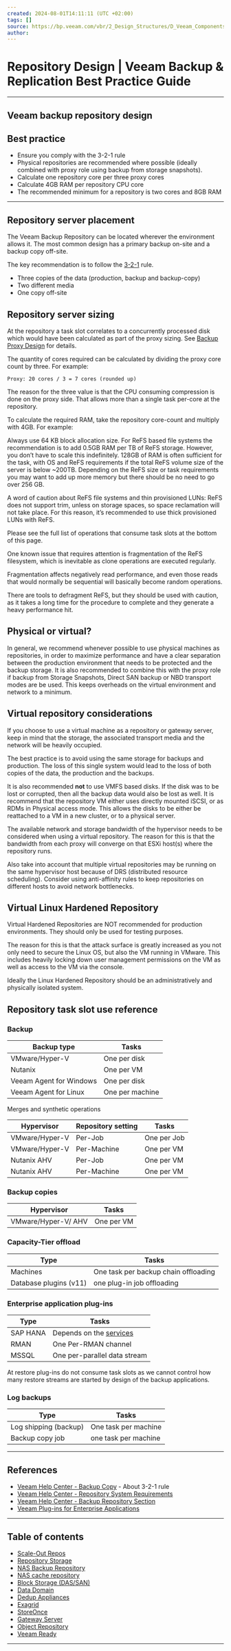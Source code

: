 ```yaml
---
created: 2024-08-01T14:11:11 (UTC +02:00)
tags: []
source: https://bp.veeam.com/vbr/2_Design_Structures/D_Veeam_Components/D_backup_repositories/
author: 
---
```


# Repository Design | Veeam Backup & Replication Best Practice Guide

---
## [](https://bp.veeam.com/vbr/2_Design_Structures/D_Veeam_Components/D_backup_repositories/#veeam-backup-repository-design)Veeam backup repository design

## [](https://bp.veeam.com/vbr/2_Design_Structures/D_Veeam_Components/D_backup_repositories/#best-practice)Best practice

-   Ensure you comply with the 3-2-1 rule
-   Physical repositories are recommended where possible (ideally combined with proxy role using backup from storage snapshots).
-   Calculate one repository core per three proxy cores
-   Calculate 4GB RAM per repository CPU core
-   The recommended minimum for a repository is two cores and 8GB RAM

___

## [](https://bp.veeam.com/vbr/2_Design_Structures/D_Veeam_Components/D_backup_repositories/#repository-server-placement)Repository server placement

The Veeam Backup Repository can be located wherever the environment allows it. The most common design has a primary backup on-site and a backup copy off-site.

The key recommendation is to follow the [3-2-1](https://www.veeam.com/blog/how-to-follow-the-3-2-1-backup-rule-with-veeam-backup-replication.html) rule.

-   Three copies of the data (production, backup and backup-copy)
-   Two different media
-   One copy off-site

## [](https://bp.veeam.com/vbr/2_Design_Structures/D_Veeam_Components/D_backup_repositories/#repository-server-sizing)Repository server sizing

At the repository a task slot correlates to a concurrently processed disk which would have been calculated as part of the proxy sizing. See [Backup Proxy Design](https://bp.veeam.com/vbr/2_Design_Structures/D_Veeam_Components/D_backup_proxies) for details.

The quantity of cores required can be calculated by dividing the proxy core count by three. For example:

```
Proxy: 20 cores / 3 = 7 cores (rounded up)
```

The reason for the three value is that the CPU consuming compression is done on the proxy side. That allows more than a single task per-core at the repository.

To calculate the required RAM, take the repository core-count and multiply with 4GB. For example:

Always use 64 KB block allocation size. For ReFS based file systems the recommendation is to add 0.5GB RAM per TB of ReFS storage. However, you don’t have to scale this indefinitely. 128GB of RAM is often sufficient for the task, with OS and ReFS requirements if the total ReFS volume size of the server is below ~200TB. Depending on the ReFS size or task requirements you may want to add up more memory but there should be no need to go over 256 GB.

A word of caution about ReFS file systems and thin provisioned LUNs: ReFS does not support trim, unless on storage spaces, so space reclamation will not take place. For this reason, it’s recommended to use thick provisioned LUNs with ReFS.

Please see the full list of operations that consume task slots at the bottom of this page.

One known issue that requires attention is fragmentation of the ReFS filesystem, which is inevitable as clone operations are executed regularly.

Fragmentation affects negatively read performance, and even those reads that would normally be sequential will basically become random operations.

There are tools to defragment ReFS, but they should be used with caution, as it takes a long time for the procedure to complete and they generate a heavy performance hit.

## [](https://bp.veeam.com/vbr/2_Design_Structures/D_Veeam_Components/D_backup_repositories/#physical-or-virtual)Physical or virtual?

In general, we recommend whenever possible to use physical machines as repositories, in order to maximize performance and have a clear separation between the production environment that needs to be protected and the backup storage. It is also recommended to combine this with the proxy role if backup from Storage Snapshots, Direct SAN backup or NBD transport modes are be used. This keeps overheads on the virtual environment and network to a minimum.

## [](https://bp.veeam.com/vbr/2_Design_Structures/D_Veeam_Components/D_backup_repositories/#virtual-repository-considerations)Virtual repository considerations

If you choose to use a virtual machine as a repository or gateway server, keep in mind that the storage, the associated transport media and the network will be heavily occupied.

The best practice is to avoid using the same storage for backups and production. The loss of this single system would lead to the loss of both copies of the data, the production and the backups.

It is also recommended **not** to use VMFS based disks. If the disk was to be lost or corrupted, then all the backup data would also be lost as well. It is recommend that the repository VM either uses directly mounted iSCSI, or as RDMs in Physical access mode. This allows the disks to be either be reattached to a VM in a new cluster, or to a physical server.

The available network and storage bandwidth of the hypervisor needs to be considered when using a virtual repository. The reason for this is that the bandwidth from each proxy will converge on that ESXi host(s) where the repository runs.

Also take into account that multiple virtual repositories may be running on the same hypervisor host because of DRS (distributed resource scheduling). Consider using anti-affinity rules to keep repositories on different hosts to avoid network bottlenecks.

## [](https://bp.veeam.com/vbr/2_Design_Structures/D_Veeam_Components/D_backup_repositories/#virtual-linux-hardened-repository)Virtual Linux Hardened Repository

Virtual Hardened Repositories are NOT recommended for production environments. They should only be used for testing purposes.

The reason for this is that the attack surface is greatly increased as you not only need to secure the Linux OS, but also the VM running in VMware. This includes heavily locking down user management permissions on the VM as well as access to the VM via the console.

Ideally the Linux Hardened Repository should be an administratively and physically isolated system.

## [](https://bp.veeam.com/vbr/2_Design_Structures/D_Veeam_Components/D_backup_repositories/#repository-task-slot-use-reference)Repository task slot use reference

### [](https://bp.veeam.com/vbr/2_Design_Structures/D_Veeam_Components/D_backup_repositories/#backup)Backup

| Backup type | Tasks |
| --- | --- |
| VMware/Hyper-V | One per disk |
| Nutanix | One per VM |
| Veeam Agent for Windows | One per disk |
| Veeam Agent for Linux | One per machine |

Merges and synthetic operations

| Hypervisor | Repository setting | Tasks |
| --- | --- | --- |
| VMware/Hyper-V | Per-Job | One per Job |
| VMware/Hyper-V | Per-Machine | One per VM |
| Nutanix AHV | Per-Job | One per VM |
| Nutanix AHV | Per-Machine | One per VM |

### [](https://bp.veeam.com/vbr/2_Design_Structures/D_Veeam_Components/D_backup_repositories/#backup-copies)Backup copies

| Hypervisor | Tasks |
| --- | --- |
| VMware/Hyper-V/ AHV | One per VM |

### [](https://bp.veeam.com/vbr/2_Design_Structures/D_Veeam_Components/D_backup_repositories/#capacity-tier-offload)Capacity-Tier offload

| Type | Tasks |
| --- | --- |
| Machines | One task per backup chain offloading |
| Database plugins (v11) | one plug-in job offloading |

### [](https://bp.veeam.com/vbr/2_Design_Structures/D_Veeam_Components/D_backup_repositories/#enterprise-application-plug-ins)Enterprise application plug-ins

| Type | Tasks |
| --- | --- |
| SAP HANA | Depends on the [services](https://helpcenter.veeam.com/docs/backup/plugins/environment_planning_saphana.html) |
| RMAN | One Per-RMAN channel |
| MSSQL | One per-parallel data stream |

At restore plug-ins do not consume task slots as we cannot control how many restore streams are started by design of the backup applications.

### [](https://bp.veeam.com/vbr/2_Design_Structures/D_Veeam_Components/D_backup_repositories/#log-backups)Log backups

| Type | Tasks |
| --- | --- |
| Log shipping (backup) | One task per machine |
| Backup copy job | one task per machine |

___

## [](https://bp.veeam.com/vbr/2_Design_Structures/D_Veeam_Components/D_backup_repositories/#references)References

-   [Veeam Help Center - Backup Copy](https://helpcenter.veeam.com/docs/backup/vsphere/backup_copy.html) - About 3-2-1 rule
-   [Veeam Help Center - Repository System Requirements](https://helpcenter.veeam.com/docs/backup/vsphere/system_requirements.html#repo)
-   [Veeam Help Center - Backup Repository Section](https://helpcenter.veeam.com/docs/backup/vsphere/backup_repository.html)
-   [Veeam Plug-ins for Enterprise Applications](https://helpcenter.veeam.com/docs/backup/plugins/overview.html)

___

## Table of contents

-   [Scale-Out Repos](https://bp.veeam.com/vbr/2_Design_Structures/D_Veeam_Components/D_backup_repositories/scaleout.html)
-   [Repository Storage](https://bp.veeam.com/vbr/2_Design_Structures/D_Veeam_Components/D_backup_repositories/repositories%20storage.html)
-   [NAS Backup Repository](https://bp.veeam.com/vbr/2_Design_Structures/D_Veeam_Components/D_backup_repositories/nasrepo.html)
-   [NAS cache repository](https://bp.veeam.com/vbr/2_Design_Structures/D_Veeam_Components/D_backup_repositories/nascache.html)
-   [Block Storage (DAS/SAN)](https://bp.veeam.com/vbr/2_Design_Structures/D_Veeam_Components/D_backup_repositories/block.html)
-   [Data Domain](https://bp.veeam.com/vbr/2_Design_Structures/D_Veeam_Components/D_backup_repositories/datadomain.html)
-   [Dedup Appliances](https://bp.veeam.com/vbr/2_Design_Structures/D_Veeam_Components/D_backup_repositories/deduplication.html)
-   [Exagrid](https://bp.veeam.com/vbr/2_Design_Structures/D_Veeam_Components/D_backup_repositories/exagrid.html)
-   [StoreOnce](https://bp.veeam.com/vbr/2_Design_Structures/D_Veeam_Components/D_backup_repositories/storeonce.html)
-   [Gateway Server](https://bp.veeam.com/vbr/2_Design_Structures/D_Veeam_Components/D_backup_repositories/gateway.html)
-   [Object Repository](https://bp.veeam.com/vbr/2_Design_Structures/D_Veeam_Components/D_backup_repositories/object.html)
-   [Veeam Ready](https://bp.veeam.com/vbr/2_Design_Structures/D_Veeam_Components/D_backup_repositories/veeamready.html)

___
